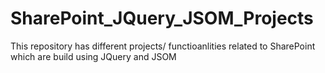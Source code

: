 # SharePoint_JQuery_JSOM_Projects
This repository has different projects/ functioanlities related to SharePoint which are build using JQuery and JSOM
